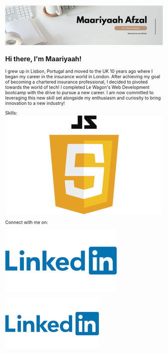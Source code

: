 ![Banner](MaariyaahBanner2.jpg)

## Hi there, I'm Maariyaah!

I grew up in Lisbon, Portugal and moved to the UK 10 years ago where I  began my career in the insurance world in London. After achieving my goal of becoming a chartered insurance professional, I decided to pivoted towards the world of tech! I  completed Le Wagon's Web Development bootcamp with the drive to pursue a new career. I am now committed to leveraging this new skill set alongside my enthusiasm and curiosity to bring innovation to a new industry!

Skills:
![image](https://github.com/Maariyaah/Maariyaah/blob/main/JavaScript-Logo.png)

Connect with me on: 

[<img src='https://github.com/Maariyaah/Maariyaah/blob/main/linkedin.png' alt='linkedin' height='200'>](https://www.linkedin.com/in/maariyaah-afzal//)  

![linkedin](https://github.com/Maariyaah/Maariyaah/blob/main/linkedin.png)




<!--
**Maariyaah/Maariyaah** is a ✨ _special_ ✨ repository because its `README.md` (this file) appears on your GitHub profile.

Here are some ideas to get you started:

- 🔭 I’m currently working on ...
- 🌱 I’m currently learning ...
- 👯 I’m looking to collaborate on ...
- 🤔 I’m looking for help with ...
- 💬 Ask me about ...
- 📫 How to reach me: ...
- 😄 Pronouns: ...
- ⚡ Fun fact: ...
-->
